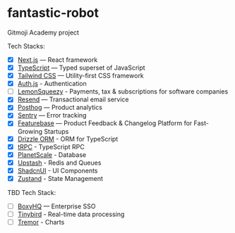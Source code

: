 # fantastic-robot

Gitmoji Academy project

Tech Stacks:

- [x] [Next.js](https://nextjs.org/) — React framework
- [x] [TypeScript](https://www.typescriptlang.org/) — Typed superset of JavaScript
- [x] [Tailwind CSS](https://tailwindcss.com/) — Utility-first CSS framework
- [x] [Auth.js](https://authjs.dev/) - Authentication
- [ ] [LemonSqueezy](https://lemonsqueezy.com/) - Payments, tax & subscriptions for software companies
- [x] [Resend](https://resend.com/) — Transactional email service
- [x] [Posthog](https://posthog.com/) — Product analytics
- [x] [Sentry](https://sentry.io/) — Error tracking
- [x] [Featurebase](https://www.featurebase.app/) — Product Feedback & Changelog Platform for Fast-Growing Startups
- [x] [Drizzle ORM](https://orm.drizzle.team/) - ORM for TypeScript
- [x] [tRPC](https://trpc.io/) - TypeScript RPC
- [x] [PlanetScale](https://planetscale.com/) - Database
- [x] [Upstash](https://upstash.com/) - Redis and Queues
- [x] [ShadcnUI](https://ui.shadcn.com/) - UI Components
- [x] [Zustand](https://github.com/pmndrs/zustand) - State Management

TBD Tech Stack:

- [ ] [BoxyHQ](https://www.boxyhq.com/) — Enterprise SSO
- [ ] [Tinybird](https://www.tinybird.co/) - Real-time data processing
- [ ] [Tremor](https://www.tremor.so/) - Charts
